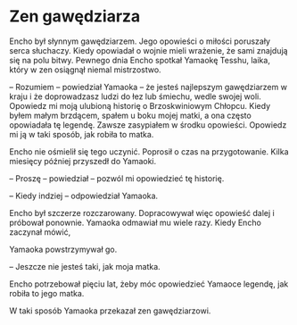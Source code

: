 # Zen gawędziarza

Encho był słynnym gawędziarzem. Jego opowieści o miłości poruszały serca słuchaczy. Kiedy opowiadał o wojnie mieli wrażenie, że sami znajdują się na polu bitwy.
Pewnego dnia Encho spotkał Yamaokę Tesshu, laika, który w zen osiągnął niemal mistrzostwo.

– Rozumiem – powiedział Yamaoka – że jesteś najlepszym gawędziarzem w kraju i że doprowadzasz ludzi do łez lub śmiechu, wedle swojej woli. Opowiedz mi moją ulubioną historię o Brzoskwiniowym Chłopcu. Kiedy byłem małym brzdącem, spałem u boku mojej matki, a ona często opowiadała tę legendę. Zawsze zasypiałem w środku opowieści. Opowiedz mi ją w taki sposób, jak robiła to matka.

Encho nie ośmielił się tego uczynić. Poprosił o czas na przygotowanie. Kilka miesięcy później przyszedł do Yamaoki.

– Proszę – powiedział – pozwól mi opowiedzieć tę historię.

– Kiedy indziej – odpowiedział Yamaoka.

Encho był szczerze rozczarowany. Dopracowywał więc opowieść dalej i próbował ponownie. Yamaoka odmawiał mu wiele razy. Kiedy Encho zaczynał mówić,

Yamaoka powstrzymywał go.

– Jeszcze nie jesteś taki, jak moja matka.

Encho potrzebował pięciu lat, żeby móc opowiedzieć Yamaoce legendę, jak robiła to jego matka.

W taki sposób Yamaoka przekazał zen gawędziarzowi.

